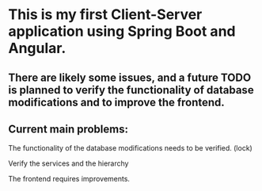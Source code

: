 # This is my first Client-Server application using Spring Boot and Angular.

## There are likely some issues, and a future TODO is planned to verify the functionality of database modifications and to improve the frontend.

## Current main problems:
The functionality of the database modifications needs to be verified. (lock)

Verify the services and the hierarchy

The frontend requires improvements.
